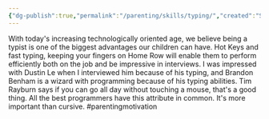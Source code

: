```yaml
---
{"dg-publish":true,"permalink":"/parenting/skills/typing/","created":"Sep 4, 2022, 1:54 PM","updated":""}
---
```



With today's increasing technologically oriented age, we believe being a typist is one of the biggest advantages our children can have. Hot Keys and fast typing, keeping your fingers on Home Row will enable them to perform efficiently both on the job and be impressive in interviews. I was impressed with Dustin Le when I interviewed him because of his typing, and Brandon Benham is a wizard with programming because of his typing abilities. Tim Rayburn says if you can go all day without touching a mouse, that's a good thing. All the best programmers have this attribute in common. It's more important than cursive. #parentingmotivation 